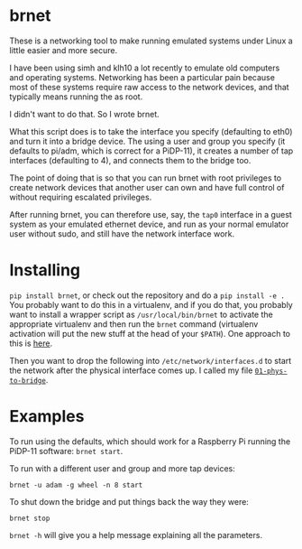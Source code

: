# brnet

These is a networking tool to make running emulated systems under Linux
a little easier and more secure.

I have been using simh and klh10 a lot recently to emulate old computers
and operating systems.  Networking has been a particular pain because
most of these systems require raw access to the network devices, and
that typically means running the as root.

I didn't want to do that.  So I wrote brnet.

What this script does is to take the interface you specify (defaulting
to eth0) and turn it into a bridge device.  The using a user and group
you specify (it defaults to pi/adm, which is correct for a PiDP-11), it
creates a number of tap interfaces (defaulting to 4), and connects them
to the bridge too.

The point of doing that is so that you can run brnet with root
privileges to create network devices that another user can own and have
full control of without requiring escalated privileges.

After running brnet, you can therefore use, say, the `tap0` interface in
a guest system as your emulated ethernet device, and run as your normal
emulator user without sudo, and still have the network interface work.

# Installing

`pip install brnet`, or check out the repository and do a `pip install
-e .`  You probably want to do this in a virtualenv, and if you do that,
you probably want to install a wrapper script as `/usr/local/bin/brnet`
to activate the appropriate virtualenv and then run the `brnet` command
(virtualenv activation will put the new stuff at the head of your
`$PATH`).  One approach to this is [here](./wrapper.sh).

Then you want to drop the following into `/etc/network/interfaces.d` to
start the network after the physical interface comes up.  I called my
file [`01-phys-to-bridge`](./01-phys-to-bridge).

# Examples

To run using the defaults, which should work for a Raspberry Pi running
the PiDP-11 software: `brnet start`.

To run with a different user and group and more tap devices:

`brnet -u adam -g wheel -n 8 start`

To shut down the bridge and put things back the way they were:

`brnet stop`

`brnet -h` will give you a help message explaining all the parameters.
